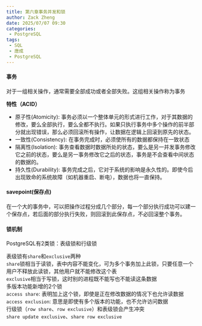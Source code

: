 ```yaml
---
title: 第六章事务并发和锁
author: Zack Zheng
date: 2025/07/07 09:30
categories:
 - PostgreSQL
tags:
 - SQL
 - 唐成 
 - PostgreSQL
---
```


#### 事务

对于一组相关操作，通常需要全部成功或者全部失败。这组相关操作称为事务      

<b>特性（ACID）</b>     

+ 原子性(Atomicity): 事务必须以一个整体单元的形式进行工作，对于其数据的修改，要么全部执行，要么全都不执行。如果只执行事务中多个操作的前半部分就出现错误，那么必须回滚所有操作，让数据在逻辑上回滚到原先的状态。    
+ 一致性(Consistency): 在事务完成时，必须使所有的数据都保持在一致状态    
+ 隔离性(Isolation): 事务查看数据时数据所处的状态，要么是另一并发事务修改它之前的状态，要么是另一事务修改它之后的状态，事务是不会查看中间状态的数据的。    
+ 持久性(Durability): 事务完成之后，它对于系统的影响是永久性的。即使今后出现致命的系统故障（如机器重启、断电），数据也将一直保持。    

#### savepoint(保存点)

在一个大的事务中，可以把操作过程分成几个部分，每一个部分执行成功可以建一个保存点，若后面的部分执行失败，则回滚到此保存点，不必回滚整个事务。    

#### 锁机制

PostgreSQL有2类锁：表级锁和行级锁    

表级锁有`share`和`exclusive`两种     
`share`锁相当于读锁，表中内容不能变化，可为多个事务加上此锁，只要任意一个用户不释放此读锁，其他用户就不能修改这个表     
`exclusive`相当于写锁，这时别的进程既不能写也不能读这条数据      
多版本功能新增的2个锁    
`access share`: 表明加上这个锁，即使是正在修改数据的情况下也允许读数据    
`access exclusion`: 意思是即使有多个版本的功能，也不允许访问数据     
行级锁（`row share`、`row exclusive`）和表级锁会产生冲突   
`share update exclusive`、`share row exclusive`






